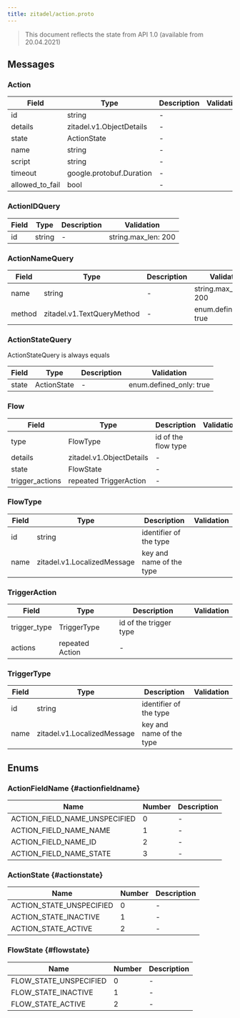 ```yaml
---
title: zitadel/action.proto
---
```

> This document reflects the state from API 1.0 (available from 20.04.2021)




## Messages


### Action



| Field | Type | Description | Validation |
| ----- | ---- | ----------- | ----------- |
| id |  string | - |  |
| details |  zitadel.v1.ObjectDetails | - |  |
| state |  ActionState | - |  |
| name |  string | - |  |
| script |  string | - |  |
| timeout |  google.protobuf.Duration | - |  |
| allowed_to_fail |  bool | - |  |




### ActionIDQuery



| Field | Type | Description | Validation |
| ----- | ---- | ----------- | ----------- |
| id |  string | - | string.max_len: 200<br />  |




### ActionNameQuery



| Field | Type | Description | Validation |
| ----- | ---- | ----------- | ----------- |
| name |  string | - | string.max_len: 200<br />  |
| method |  zitadel.v1.TextQueryMethod | - | enum.defined_only: true<br />  |




### ActionStateQuery
ActionStateQuery is always equals


| Field | Type | Description | Validation |
| ----- | ---- | ----------- | ----------- |
| state |  ActionState | - | enum.defined_only: true<br />  |




### Flow



| Field | Type | Description | Validation |
| ----- | ---- | ----------- | ----------- |
| type |  FlowType | id of the flow type |  |
| details |  zitadel.v1.ObjectDetails | - |  |
| state |  FlowState | - |  |
| trigger_actions | repeated TriggerAction | - |  |




### FlowType



| Field | Type | Description | Validation |
| ----- | ---- | ----------- | ----------- |
| id |  string | identifier of the type |  |
| name |  zitadel.v1.LocalizedMessage | key and name of the type |  |




### TriggerAction



| Field | Type | Description | Validation |
| ----- | ---- | ----------- | ----------- |
| trigger_type |  TriggerType | id of the trigger type |  |
| actions | repeated Action | - |  |




### TriggerType



| Field | Type | Description | Validation |
| ----- | ---- | ----------- | ----------- |
| id |  string | identifier of the type |  |
| name |  zitadel.v1.LocalizedMessage | key and name of the type |  |






## Enums


### ActionFieldName {#actionfieldname}


| Name | Number | Description |
| ---- | ------ | ----------- |
| ACTION_FIELD_NAME_UNSPECIFIED | 0 | - |
| ACTION_FIELD_NAME_NAME | 1 | - |
| ACTION_FIELD_NAME_ID | 2 | - |
| ACTION_FIELD_NAME_STATE | 3 | - |




### ActionState {#actionstate}


| Name | Number | Description |
| ---- | ------ | ----------- |
| ACTION_STATE_UNSPECIFIED | 0 | - |
| ACTION_STATE_INACTIVE | 1 | - |
| ACTION_STATE_ACTIVE | 2 | - |




### FlowState {#flowstate}


| Name | Number | Description |
| ---- | ------ | ----------- |
| FLOW_STATE_UNSPECIFIED | 0 | - |
| FLOW_STATE_INACTIVE | 1 | - |
| FLOW_STATE_ACTIVE | 2 | - |




